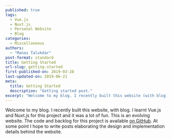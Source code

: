 ```yaml
---
published: true
tags:
  - Vue.js
  - Nuxt.js
  - Personal Website
  - Blog
categories:
  - Miscellaneous
authors:
  - "Manas Talukdar"
post-format: standard
title: Getting Started
url-slug: getting-started
first-published-on: 2019-03-28
last-updated-on: 2019-06-21
meta:
  title: Getting Started
  description: "Getting started post."
excerpt: "Welcome to my blog. I recently built this website (with blog). I learnt Vue.js and Nuxt.js for this project and it was a lot of fun."
---
```


Welcome to my blog. I recently built this website, with blog. I learnt Vue.js and Nuxt.js for this project and it was a lot of fun. This is an evolving website. The code and backlog for this project is available [on GitHub](https://github.com/manastalukdar/manastalukdar.github.io). At some point I hope to write posts elaborating the design and implementation details behind the website.

